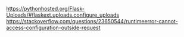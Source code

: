 https://pythonhosted.org/Flask-Uploads/#flaskext.uploads.configure_uploads
https://stackoverflow.com/questions/23650544/runtimeerror-cannot-access-configuration-outside-request